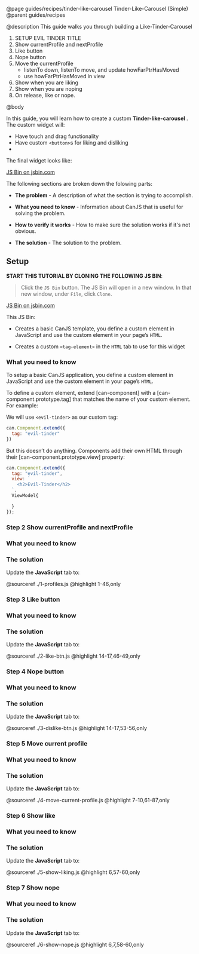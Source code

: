 @page guides/recipes/tinder-like-carousel Tinder-Like-Carousel (Simple)
@parent guides/recipes

@description This guide walks you through building a Like-Tinder-Carousel

1.  SETUP EVIL TINDER TITLE
2.  Show currentProfile and nextProfile
3.  Like button
4.  Nope button
5.  Move the currentProfile
       - listenTo down, listenTo move, and update howFarPtrHasMoved
       - use howFarPtrHasMoved in view
6.  Show when you are liking
7.  Show when you are noping
8.  On release, like or nope.

@body



In this guide, you will learn how to create a custom __Tinder-like-carousel__  .
The custom widget will:

- Have touch and drag functionality
- Have custom `<button>`s for liking and disliking  
-

The final widget looks like:

<a class="jsbin-embed" href="http://jsbin.com/pacekeb/22/embed?html,js,output">JS Bin on jsbin.com</a><script src="http://static.jsbin.com/js/embed.min.js?4.1.4"></script>


The following sections are broken down the folowing parts:

- __The problem__ - A description of what the section is trying to accomplish.

- __What you need to know__ - Information about CanJS that is useful for solving the problem.
- __How to verify it works__ - How to make sure the solution works if it's not obvious.
- __The solution__ - The solution to the problem.

## Setup ##

__START THIS TUTORIAL BY CLONING THE FOLLOWING JS BIN__:

> Click the `JS Bin` button.  The JS Bin will open in a new window. In that new window, under `File`, click `Clone`.

<a class="jsbin-embed" href="http://jsbin.com/dutacah/embed?html,js,output">JS Bin on jsbin.com</a><script src="http://static.jsbin.com/js/embed.min.js?4.1.4"></script>

This JS Bin:

- Creates a basic CanJS template, you define a custom element in JavaScript and use the custom element in your page’s `HTML`.

- Creates a custom `<tag-element>` in the `HTML` tab to use for this widget

### What you need to know

To setup a basic CanJS application, you define a custom element in JavaScript and
use the custom element in your page’s `HTML`.

To define a custom element, extend [can-component] with a [can-component.prototype.tag]
that matches the name of your custom element.  For example:

We will use `<evil-tinder>` as our custom tag:

```js
can.Component.extend({
  tag: "evil-tinder"
})
```
But this doesn’t do anything.  Components add their own HTML through their [can-component.prototype.view]
property:

```js
can.Component.extend({
  tag: "evil-tinder",
  view: `
    <h2>Evil-Tinder</h2>
  `,
  ViewModel{

  }
});
```

### Step 2 Show currentProfile and nextProfile




### What you need to know






### The solution

Update the __JavaScript__ tab to:

@sourceref ./1-profiles.js
@highlight 1-46,only


### Step 3 Like button




### What you need to know






### The solution

Update the __JavaScript__ tab to:

@sourceref ./2-like-btn.js
@highlight 14-17,46-49,only




### Step 4 Nope button




### What you need to know






### The solution

Update the __JavaScript__ tab to:

@sourceref ./3-dislike-btn.js
@highlight 14-17,53-56,only



### Step 5 Move current profile




### What you need to know






### The solution

Update the __JavaScript__ tab to:

@sourceref ./4-move-current-profile.js
@highlight 7-10,61-87,only


### Step 6 Show like




### What you need to know






### The solution

Update the __JavaScript__ tab to:

@sourceref ./5-show-liking.js
@highlight 6,57-60,only


### Step 7 Show nope




### What you need to know






### The solution

Update the __JavaScript__ tab to:

@sourceref ./6-show-nope.js
@highlight 6,7,58-60,only
